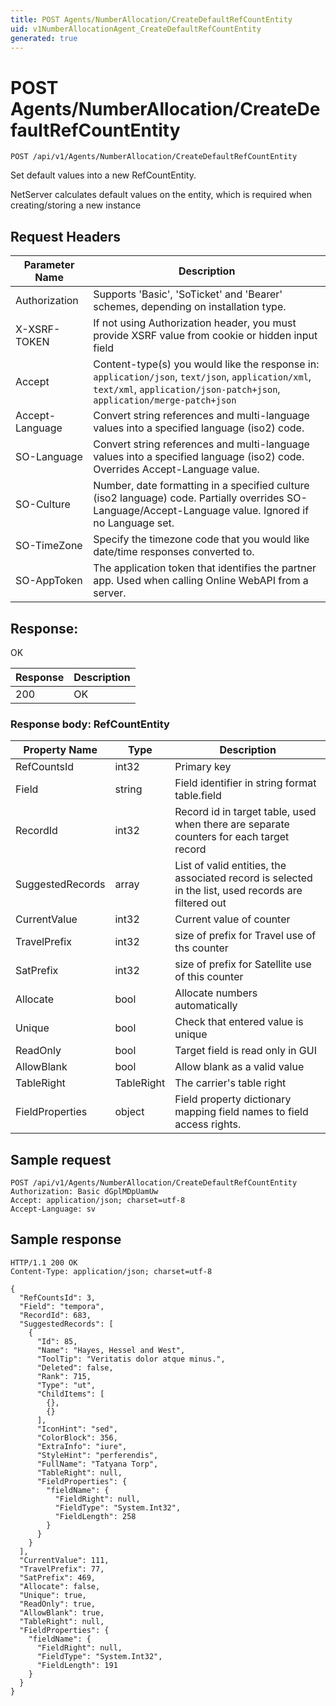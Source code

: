 ```yaml
---
title: POST Agents/NumberAllocation/CreateDefaultRefCountEntity
uid: v1NumberAllocationAgent_CreateDefaultRefCountEntity
generated: true
---
```


# POST Agents/NumberAllocation/CreateDefaultRefCountEntity

```http
POST /api/v1/Agents/NumberAllocation/CreateDefaultRefCountEntity
```

Set default values into a new RefCountEntity.


NetServer calculates default values on the entity, which is required when creating/storing a new instance







## Request Headers

| Parameter Name | Description |
|----------------|-------------|
| Authorization  | Supports 'Basic', 'SoTicket' and 'Bearer' schemes, depending on installation type. |
| X-XSRF-TOKEN   | If not using Authorization header, you must provide XSRF value from cookie or hidden input field |
| Accept         | Content-type(s) you would like the response in: `application/json`, `text/json`, `application/xml`, `text/xml`, `application/json-patch+json`, `application/merge-patch+json` |
| Accept-Language | Convert string references and multi-language values into a specified language (iso2) code. |
| SO-Language | Convert string references and multi-language values into a specified language (iso2) code. Overrides Accept-Language value. |
| SO-Culture | Number, date formatting in a specified culture (iso2 language) code. Partially overrides SO-Language/Accept-Language value. Ignored if no Language set. |
| SO-TimeZone | Specify the timezone code that you would like date/time responses converted to. |
| SO-AppToken | The application token that identifies the partner app. Used when calling Online WebAPI from a server. |


## Response:

OK

| Response | Description |
|----------------|-------------|
| 200 | OK |

### Response body: RefCountEntity

| Property Name | Type |  Description |
|----------------|------|--------------|
| RefCountsId | int32 | Primary key |
| Field | string | Field identifier in string format table.field |
| RecordId | int32 | Record id in target table, used when there are separate counters for each target record |
| SuggestedRecords | array | List of valid entities, the associated record is selected in the list, used records are filtered out |
| CurrentValue | int32 | Current value of counter |
| TravelPrefix | int32 | size of prefix for Travel use of ths counter |
| SatPrefix | int32 | size of prefix for Satellite use of this counter |
| Allocate | bool | Allocate numbers automatically |
| Unique | bool | Check that entered value is unique |
| ReadOnly | bool | Target field is read only in GUI |
| AllowBlank | bool | Allow blank  as a valid value |
| TableRight | TableRight | The carrier's table right |
| FieldProperties | object | Field property dictionary mapping field names to field access rights. |

## Sample request

```http!
POST /api/v1/Agents/NumberAllocation/CreateDefaultRefCountEntity
Authorization: Basic dGplMDpUamUw
Accept: application/json; charset=utf-8
Accept-Language: sv
```

## Sample response

```http_
HTTP/1.1 200 OK
Content-Type: application/json; charset=utf-8

{
  "RefCountsId": 3,
  "Field": "tempora",
  "RecordId": 683,
  "SuggestedRecords": [
    {
      "Id": 85,
      "Name": "Hayes, Hessel and West",
      "ToolTip": "Veritatis dolor atque minus.",
      "Deleted": false,
      "Rank": 715,
      "Type": "ut",
      "ChildItems": [
        {},
        {}
      ],
      "IconHint": "sed",
      "ColorBlock": 356,
      "ExtraInfo": "iure",
      "StyleHint": "perferendis",
      "FullName": "Tatyana Torp",
      "TableRight": null,
      "FieldProperties": {
        "fieldName": {
          "FieldRight": null,
          "FieldType": "System.Int32",
          "FieldLength": 258
        }
      }
    }
  ],
  "CurrentValue": 111,
  "TravelPrefix": 77,
  "SatPrefix": 469,
  "Allocate": false,
  "Unique": true,
  "ReadOnly": true,
  "AllowBlank": true,
  "TableRight": null,
  "FieldProperties": {
    "fieldName": {
      "FieldRight": null,
      "FieldType": "System.Int32",
      "FieldLength": 191
    }
  }
}
```